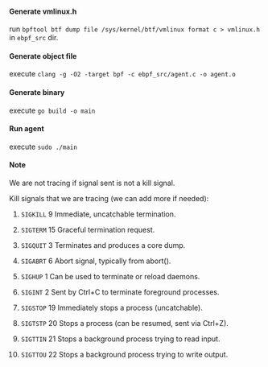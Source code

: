 #### Generate vmlinux.h

run `bpftool btf dump file /sys/kernel/btf/vmlinux format c > vmlinux.h` in `ebpf_src` dir.

#### Generate object file

execute `clang -g -O2 -target bpf -c ebpf_src/agent.c -o agent.o`

#### Generate binary

execute `go build -o main`

#### Run agent

execute `sudo ./main`



#### Note

We are not tracing if signal sent is not a kill signal. 

Kill signals that we are tracing (we can add more if needed):

1. `SIGKILL`	9	Immediate, uncatchable termination.

2. `SIGTERM`	15	Graceful termination request.

3. `SIGQUIT`	3	Terminates and produces a core dump.

4. `SIGABRT`	6	Abort signal, typically from abort().

5. `SIGHUP`	    1	Can be used to terminate or reload daemons.

6. `SIGINT`	    2	Sent by Ctrl+C to terminate foreground processes.

7. `SIGSTOP`	19	Immediately stops a process (uncatchable).

8. `SIGTSTP`	20	Stops a process (can be resumed, sent via Ctrl+Z).

9. `SIGTTIN`	21	Stops a background process trying to read input.

10. `SIGTTOU`	22	Stops a background process trying to write output.
